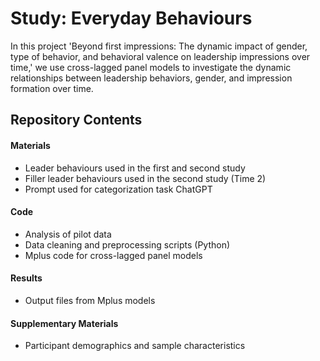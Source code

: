 # Study: Everyday Behaviours

In this project 'Beyond first impressions: The dynamic impact of gender, type of behavior, and behavioral valence on leadership impressions over time,' we use cross-lagged panel models to investigate the dynamic relationships between leadership behaviors, gender, and impression formation over time.

## Repository Contents
#### Materials
- <a href="https://github.com/anneleonore/everydaybehaviours/blob/main/statements.txt" style="text-decoration: none; color: inherit;">Leader behaviours used in the first and second study</a>
- <a href="https://github.com/anneleonore/everydaybehaviours/blob/main/fillerstatements.txt" style="text-decoration: none; color: inherit;">Filler leader behaviours used in the second study (Time 2)</a>
- <a href="https://github.com/anneleonore/everydaybehaviours/blob/main/categorizationprompt.txt" style="text-decoration: none; color: inherit;">Prompt used for categorization task ChatGPT</a>

#### Code
- <a href="https://github.com/anneleonore/everydaybehaviours/blob/main/pilotdata_analyses.ipynb" style="text-decoration: none; color: inherit;">Analysis of pilot data</a>
- Data cleaning and preprocessing scripts (Python)
- Mplus code for cross-lagged panel models

#### Results
- Output files from Mplus models

#### Supplementary Materials
- Participant demographics and sample characteristics

